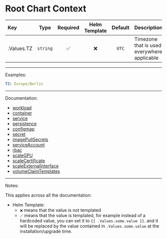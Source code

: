 # Root Chart Context

| Key        |   Type   | Required | Helm Template | Default | Description                                 |
| :--------- | :------: | :------: | :-----------: | :-----: | :------------------------------------------ |
| .Values.TZ | `string` |    ✅    |      ❌       |  `UTC`  | Timezone that is used everywhere applicable |

---

Examples:

```yaml
TZ: Europe/Berlin
```

---

Documentation:

- [workload](workload/README.md)
- [container](container/README.md)
- [service](service/README.md)
- [persistence](persistence/README.md)
- [configmap](configmap.md)
- [secret](secret.md)
- [imagePullSecrets](imagePullSecrets.md)
- [serviceAccount](serviceAccount.md)
- [rbac](rbac.md)
- [scaleGPU](scaleGPU.md)
- [scaleCertificate](scaleCertificate.md)
- [scaleExternalInterface](scaleExternalInterface.md)
- [volumeClaimTemplates](volumeClaimTemplates.md)

---

Notes:

This applies across all the documentation:

- Helm Template:
  - `❌` means that the value is not templated
  - `✅` means that the value is templated,
    for example instead of a hardcoded value, you can set it to `{{ .Values.some.value }}`.
    and it will be replaced by the value contained in `.Values.some.value` at the installation/upgrade time.

